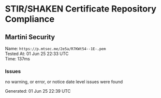 # STIR/SHAKEN Certificate Repository Compliance

## Martini Security

Name: `https://p.mtsec.me/2e5a/R7KWt54--1E-.pem`\
Tested At: 01 Jun 25 22:33 UTC\
Time: 137ms

### Issues

no warning, or error, or notice date level issues were found

Generated: 01 Jun 25 22:39 UTC